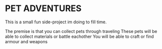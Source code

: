# PET ADVENTURES

This is a small fun side-project im doing to fill time.

The premise is that you can collect pets through traveling
These pets will be able to collect materials or battle eachother
You will be able to craft or find armour and weapons
